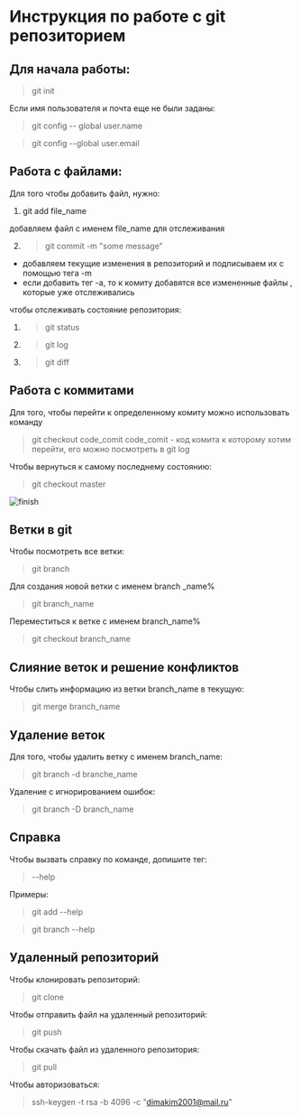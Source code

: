 # Инструкция по работе с git репозиторием

## Для начала работы:
>git init

Если имя пользователя и почта еще не были заданы:

>git config -- global user.name

>git config --global user.email

## Работа с файлами:
Для того чтобы добавить файл, нужно:
1. git add file_name

добавляем файл с именем file_name для отслеживания

2. >git commit -m "some message"

* добавляем текущие изменения в репозиторий и подписываем их с помощью тега -m
* если добавить тег -а, то к комиту добавятся все измененные файлы , которые уже отслеживались

чтобы отслеживать состояние репозитория:
1. >git status
2. >git log
3. >git diff


## Работа с коммитами
Для того, чтобы перейти к определенному комиту можно использовать команду 
>git checkout code_comit
    code_comit - код комита к которому хотим перейти, его можно посмотреть в git log

Чтобы вернуться к самому последнему состоянию:
>git checkout master

![finish](finish.jpg)


## Ветки в git
Чтобы посмотреть все ветки:
> git branch

Для создания новой ветки с именем branch _name%
>git branch_name

Переместиться к ветке с именем branch_name%
>git checkout branch_name


## Слияние веток и решение конфликтов
Чтобы слить информацию из ветки branch_name в текущую:
>git merge branch_name


## Удаление веток
Для того, чтобы удалить ветку с именем branch_name:
>git branch -d branche_name

Удаление с игнорированием ошибок:
>git branch -D branch_name


## Справка

Чтобы вызвать справку по команде, допишите тег:
>--help

Примеры:
>git add --help

>git branch --help


## Удаленный репозиторий

Чтобы клонировать репозиторий:
>git clone

Чтобы отправить файл на удаленный репозиторий:
>git push

Чтобы скачать файл из удаленного репозитория:
>git pull


Чтобы авторизоваться:
> ssh-keygen -t rsa -b 4096 -c "dimakim2001@mail.ru"


